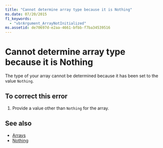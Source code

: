 ```yaml
---
title: "Cannot determine array type because it is Nothing"
ms.date: 07/20/2015
f1_keywords: 
  - "vbrArgument_ArrayNotInitialized"
ms.assetid: de70697d-e2aa-4661-bfbb-f7ba34539516
---
```

# Cannot determine array type because it is Nothing
The type of your array cannot be determined because it has been set to the value `Nothing`.  
  
## To correct this error  
  
1. Provide a value other than `Nothing` for the array.  
  
## See also

- [Arrays](../../visual-basic/programming-guide/language-features/arrays/index.md)
- [Nothing](../../visual-basic/language-reference/nothing.md)
